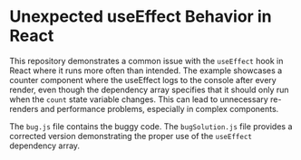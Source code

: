 # Unexpected useEffect Behavior in React

This repository demonstrates a common issue with the `useEffect` hook in React where it runs more often than intended.  The example showcases a counter component where the useEffect logs to the console after every render, even though the dependency array specifies that it should only run when the `count` state variable changes. This can lead to unnecessary re-renders and performance problems, especially in complex components.

The `bug.js` file contains the buggy code. The `bugSolution.js` file provides a corrected version demonstrating the proper use of the `useEffect` dependency array.